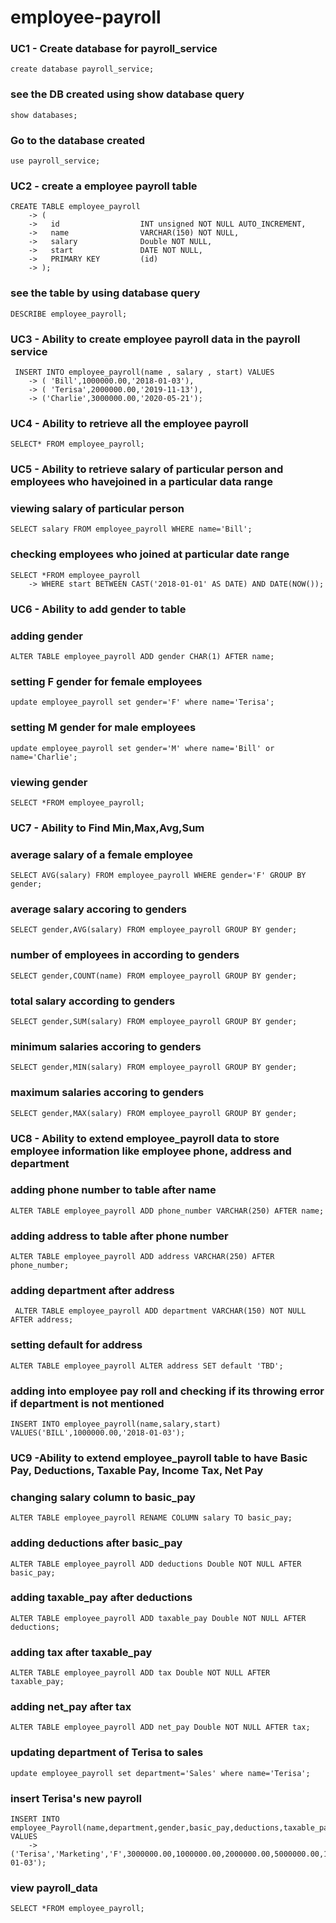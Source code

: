 # employee-payroll

### UC1 - Create database for payroll_service
```
create database payroll_service;
```
### see the DB created using show database query
```
show databases;
```

### Go to the database created 
```
use payroll_service;
```

### UC2 - create a employee payroll table
```
CREATE TABLE employee_payroll
    -> (
    ->   id                  INT unsigned NOT NULL AUTO_INCREMENT,
    ->   name                VARCHAR(150) NOT NULL,
    ->   salary              Double NOT NULL,
    ->   start               DATE NOT NULL,
    ->   PRIMARY KEY         (id)
    -> );
```
### see the table by using database query
```
DESCRIBE employee_payroll;
```

### UC3 - Ability to create employee payroll data in the payroll service
```
 INSERT INTO employee_payroll(name , salary , start) VALUES
    -> ( 'Bill',1000000.00,'2018-01-03'),
    -> ( 'Terisa',2000000.00,'2019-11-13'),
    -> ('Charlie',3000000.00,'2020-05-21');
```

### UC4 - Ability to retrieve all the employee payroll
```
SELECT* FROM employee_payroll;
```

### UC5 - Ability to retrieve salary of particular person and employees who havejoined in a particular data range

### viewing salary of particular person
```
SELECT salary FROM employee_payroll WHERE name='Bill';
```
### checking employees who joined at particular date range 
```
SELECT *FROM employee_payroll
    -> WHERE start BETWEEN CAST('2018-01-01' AS DATE) AND DATE(NOW());
```

### UC6 - Ability to add gender to table

### adding gender
```
ALTER TABLE employee_payroll ADD gender CHAR(1) AFTER name;
```
### setting F gender for female employees
```
update employee_payroll set gender='F' where name='Terisa';
```
### setting M gender for male employees
```
update employee_payroll set gender='M' where name='Bill' or name='Charlie';
```
### viewing gender
```
SELECT *FROM employee_payroll;
```
### UC7 - Ability to Find Min,Max,Avg,Sum

### average salary of a female employee
```
SELECT AVG(salary) FROM employee_payroll WHERE gender='F' GROUP BY gender;
```
### average salary accoring to genders
```
SELECT gender,AVG(salary) FROM employee_payroll GROUP BY gender;
```
### number of employees in according to genders
```
SELECT gender,COUNT(name) FROM employee_payroll GROUP BY gender;
```
### total salary according to genders
```
SELECT gender,SUM(salary) FROM employee_payroll GROUP BY gender;
```
### minimum salaries accoring to genders
```
SELECT gender,MIN(salary) FROM employee_payroll GROUP BY gender;
```
### maximum salaries accoring to genders
```
SELECT gender,MAX(salary) FROM employee_payroll GROUP BY gender;
```
### UC8 - Ability to extend employee_payroll data to store employee information like employee phone, address and department
### adding phone number to table after name
```
ALTER TABLE employee_payroll ADD phone_number VARCHAR(250) AFTER name;
```
### adding address to table after phone number
```
ALTER TABLE employee_payroll ADD address VARCHAR(250) AFTER phone_number;
```
### adding department after address
```
 ALTER TABLE employee_payroll ADD department VARCHAR(150) NOT NULL AFTER address;
```
### setting default for address
```
ALTER TABLE employee_payroll ALTER address SET default 'TBD';
```
### adding into employee pay roll and checking if its throwing error if department is not mentioned 
```
INSERT INTO employee_payroll(name,salary,start) VALUES('BILL',1000000.00,'2018-01-03');
```
### UC9  -Ability to extend employee_payroll table to have Basic Pay, Deductions, Taxable Pay, Income Tax, Net Pay
### changing salary column to basic_pay
```
ALTER TABLE employee_payroll RENAME COLUMN salary TO basic_pay;
```
### adding deductions after basic_pay
```
ALTER TABLE employee_payroll ADD deductions Double NOT NULL AFTER basic_pay;
```
### adding taxable_pay after deductions
```
ALTER TABLE employee_payroll ADD taxable_pay Double NOT NULL AFTER deductions;
```
### adding tax after taxable_pay
```
ALTER TABLE employee_payroll ADD tax Double NOT NULL AFTER taxable_pay;
```
### adding net_pay after tax
```
ALTER TABLE employee_payroll ADD net_pay Double NOT NULL AFTER tax;
```
### updating department of Terisa to sales
```
update employee_payroll set department='Sales' where name='Terisa';
```
### insert Terisa's new payroll
```
INSERT INTO employee_Payroll(name,department,gender,basic_pay,deductions,taxable_pay,tax,net_pay,start) VALUES
    -> ('Terisa','Marketing','F',3000000.00,1000000.00,2000000.00,5000000.00,1500000.00,'2018-01-03');
```
### view payroll_data
```
SELECT *FROM employee_payroll;
```
